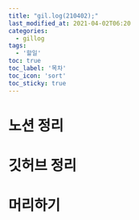 ```yaml
---
title: "gil.log(210402);"
last_modified_at: 2021-04-02T06:20
categories: 
  - gillog
tags: 
  - '할일'
toc: true
toc_label: '목차'
toc_icon: 'sort'
toc_sticky: true
---
```

# 노션 정리

# 깃허브 정리

# 머리하기